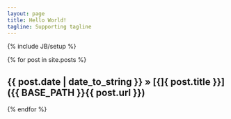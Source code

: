 ```yaml
---
layout: page
title: Hello World!
tagline: Supporting tagline
---
```

{% include JB/setup %}

{% for post in site.posts %}
## {{ post.date | date_to_string }} &raquo; [{]{ post.title }}]({{ BASE_PATH }}{{ post.url }})
{% endfor %}
